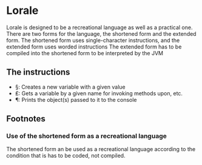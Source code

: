 # Lorale
Lorale is designed to be a recreational language as well as a practical one. There are two forms for the language, the shortened form and the extended form.
The shortened form uses single-character instructions, and the extended form uses worded instructions
The extended form has to be compiled into the shortened form to be interpreted by the JVM

## The instructions
* §: Creates a new variable with a given value
* ₤: Gets a variable by a given name for invoking methods upon, etc.
* ¶: Prints the object(s) passed to it to the console


## Footnotes
### Use of the shortened form as a recreational language
The shortened form an be used as a recreational language according to the condition that is has to be coded, not compiled.
